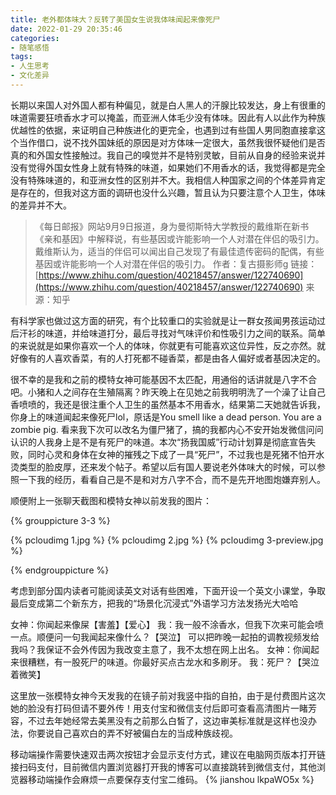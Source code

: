 ```yaml
---
title: 老外都体味大？反转了美国女生说我体味闻起来像死尸
date: 2022-01-29 20:35:46
categories:
- 随笔感悟
tags:
- 人生思考
- 文化差异
---
```



长期以来国人对外国人都有种偏见，就是白人黑人的汗腺比较发达，身上有很重的味道需要狂喷香水才可以掩盖，而亚洲人体毛少没有体味。因此有人以此作为种族优越性的依据，来证明自己种族进化的更完全，也遇到过有些国人男同胞直接拿这个当作借口，说不找外国妹纸的原因是对方体味一定很大，虽然我很怀疑他们是否真的和外国女性接触过。我自己的嗅觉并不是特别灵敏，目前从自身的经验来说并没有觉得外国女性身上就有特殊的味道，如果她们不用香水的话，我觉得都是完全没有特殊味道的，和亚洲女性的区别并不大。我相信人种国家之间的个体差异肯定是存在的，但我对这方面的调研也没什么兴趣，暂且认为只要注意个人卫生，体味的差异并不大。

<!-- more -->

>《每日邮报》网站9月9日报道，身为曼彻斯特大学教授的戴维斯在新书《亲和基因》中解释说，有些基因或许能影响一个人对潜在伴侣的吸引力。戴维斯认为，适当的伴侣可以闻出自己发现了有最佳遗传密码的配偶，有些基因或许能影响一个人对潜在伴侣的吸引力。
作者：复古摄影师g
链接：[https://www.zhihu.com/question/40218457/answer/122740690](https://www.zhihu.com/question/40218457/answer/122740690)
来源：知乎

有科学家也做过这方面的研究，有个比较重口的实验就是让一群女孩闻男孩运动过后汗衫的味道，并给味道打分，最后寻找对气味评价和性吸引力之间的联系。简单的来说就是如果你喜欢一个人的体味，你就更有可能喜欢这位异性，反之亦然。就好像有的人喜欢香菜，有的人打死都不碰香菜，都是由各人偏好或者基因决定的。

很不幸的是我和之前的模特女神可能基因不太匹配，用通俗的话讲就是八字不合吧。小猪和人之间存在生殖隔离？昨天晚上在见她之前我明明洗了一个澡了让自己香喷喷的，我还是很注重个人卫生的虽然基本不用香水，结果第二天她就告诉我，你身上的味道闻起来像死尸lol，原话是You smell like a dead person. You are a zombie pig. 看来我下次可以改名为僵尸猪了，搞的我都内心不安开始发微信问问认识的人我身上是不是有死尸的味道。本次“扬我国威”行动计划算是彻底宣告失败，同时心灵和身体在女神的摧残之下成了一具“死尸”，不过我也是死猪不怕开水烫类型的脸皮厚，还来发个帖子。希望以后有国人要说老外体味大的时候，可以参照一下我的经历，看看自己是不是和对方八字不合，而不是先开地图炮嫌弃别人。

顺便附上一张聊天截图和模特女神以前发我的图片：


{% grouppicture 3-3 %}

{% pcloudimg 1.jpg %}
{% pcloudimg 2.jpg %}
{% pcloudimg 3-preview.jpg %}

{% endgrouppicture %}

考虑到部分国内读者可能阅读英文对话有些困难，下面开设一个英文小课堂，争取最后变成第二个新东方，把我的“场景化沉浸式”外语学习方法发扬光大哈哈

女神：你闻起来像屎【害羞】【爱心】
我：我一般不涂香水，但我下次来可能会喷一点。顺便问一句我闻起来像什么？【哭泣】
可以把昨晚一起拍的调教视频发给我吗？我保证不会外传因为我改变主意了，我不太想在网上出名。
女神：你闻起来很糟糕，有一股死尸的味道。你最好买点古龙水和多刷牙。
我：死尸？【哭泣着微笑】


这里放一张模特女神今天发我的在镜子前对我竖中指的自拍，由于是付费图片这次她的脸没有打码但请不要外传！用支付宝和微信支付后即可查看高清图片一睹芳容，不过去年她经常去美黑没有之前那么白皙了，这边审美标准就是这样也没办法，你要说自己喜欢白的弄不好被偏白左的当成种族歧视。

移动端操作需要快速双击两次按钮才会显示支付方式，建议在电脑网页版本打开链接扫码支付，目前微信内置浏览器打开我的博客可以直接跳转到微信支付，其他浏览器移动端操作会麻烦一点要保存支付宝二维码。
{% jianshou lkpaWO5x %}